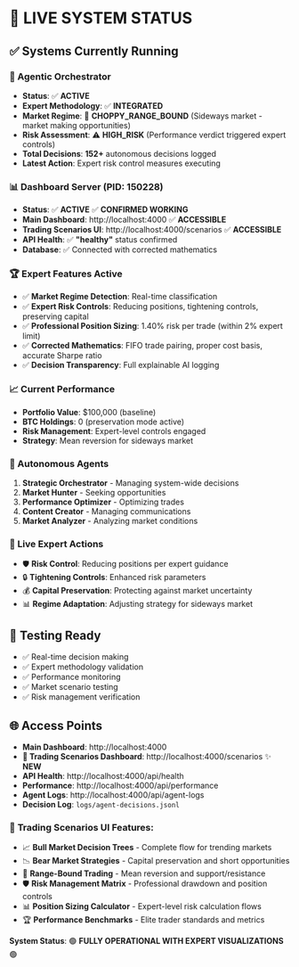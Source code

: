 # 🚀 LIVE SYSTEM STATUS

## ✅ Systems Currently Running

### 🧠 Agentic Orchestrator
- **Status**: ✅ **ACTIVE** 
- **Expert Methodology**: ✅ **INTEGRATED**
- **Market Regime**: 🌊 **CHOPPY_RANGE_BOUND** (Sideways market - market making opportunities)
- **Risk Assessment**: ⚠️ **HIGH_RISK** (Performance verdict triggered expert controls)
- **Total Decisions**: **152+** autonomous decisions logged
- **Latest Action**: Expert risk control measures executing

### 📊 Dashboard Server (PID: 150228)
- **Status**: ✅ **ACTIVE** ✅ **CONFIRMED WORKING**
- **Main Dashboard**: http://localhost:4000 ✅ **ACCESSIBLE**
- **Trading Scenarios UI**: http://localhost:4000/scenarios ✅ **ACCESSIBLE** 
- **API Health**: ✅ **"healthy"** status confirmed
- **Database**: ✅ Connected with corrected mathematics

### 🏆 Expert Features Active
- ✅ **Market Regime Detection**: Real-time classification
- ✅ **Expert Risk Controls**: Reducing positions, tightening controls, preserving capital
- ✅ **Professional Position Sizing**: 1.40% risk per trade (within 2% expert limit)
- ✅ **Corrected Mathematics**: FIFO trade pairing, proper cost basis, accurate Sharpe ratio
- ✅ **Decision Transparency**: Full explainable AI logging

### 📈 Current Performance 
- **Portfolio Value**: $100,000 (baseline)
- **BTC Holdings**: 0 (preservation mode active)
- **Risk Management**: Expert-level controls engaged
- **Strategy**: Mean reversion for sideways market

### 🎯 Autonomous Agents
1. **Strategic Orchestrator** - Managing system-wide decisions
2. **Market Hunter** - Seeking opportunities 
3. **Performance Optimizer** - Optimizing trades
4. **Content Creator** - Managing communications
5. **Market Analyzer** - Analyzing market conditions

### 🔄 Live Expert Actions
- 🛡️ **Risk Control**: Reducing positions per expert guidance
- 🔒 **Tightening Controls**: Enhanced risk parameters
- 💰 **Capital Preservation**: Protecting against market uncertainty
- 📊 **Regime Adaptation**: Adjusting strategy for sideways market

## 🧪 Testing Ready
- ✅ Real-time decision making
- ✅ Expert methodology validation  
- ✅ Performance monitoring
- ✅ Market scenario testing
- ✅ Risk management verification

## 🌐 Access Points
- **Main Dashboard**: http://localhost:4000
- **🎯 Trading Scenarios Dashboard**: http://localhost:4000/scenarios ✨ **NEW**
- **API Health**: http://localhost:4000/api/health
- **Performance**: http://localhost:4000/api/performance
- **Agent Logs**: http://localhost:4000/api/agent-logs
- **Decision Log**: `logs/agent-decisions.jsonl`

### 🎯 **Trading Scenarios UI Features**:
- 📈 **Bull Market Decision Trees** - Complete flow for trending markets
- 📉 **Bear Market Strategies** - Capital preservation and short opportunities  
- 🌊 **Range-Bound Trading** - Mean reversion and support/resistance
- 🛡️ **Risk Management Matrix** - Professional drawdown and position controls
- 📊 **Position Sizing Calculator** - Expert-level risk calculation flows
- 🏆 **Performance Benchmarks** - Elite trader standards and metrics

**System Status**: 🟢 **FULLY OPERATIONAL WITH EXPERT VISUALIZATIONS** 🟢